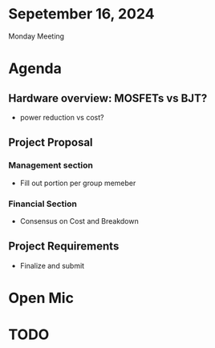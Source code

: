# Sepetember 16, 2024

Monday Meeting

# Agenda

## Hardware overview: MOSFETs vs BJT?
- power reduction vs cost?

## Project Proposal

### Management section
- Fill out portion per group memeber

### Financial Section
- Consensus on Cost and Breakdown


## Project Requirements
- Finalize and submit

# Open Mic


# TODO
